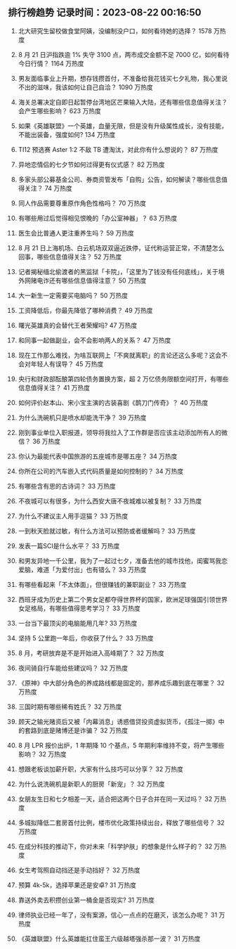 
## 排行榜趋势 记录时间：2023-08-22 00:16:50
  
  1. 北大研究生留校做食堂阿姨，没编制没户口，如何看待她的选择？ 1578 万热度
    
  2. 8 月 21 日沪指跌逾 1% 失守 3100 点，两市成交金额不足 7000 亿，如何看待今日行情？ 1164 万热度
    
  3. 男友面临事业上升期，想存钱攒首付，不准备给我花钱买七夕礼物，我心里说不出的滋味，我该如何让自己自洽？ 1090 万热度
    
  4. 海关总署决定自即日起暂停台湾地区芒果输入大陆，还有哪些信息值得关注？会产生哪些影响？ 623 万热度
    
  5. 如果《英雄联盟》一个英雄，血量无限，但是没有升级属性成长，没有技能，不能出装备，强度如何? 134 万热度
    
  6. TI12 预选赛 Aster 1:2 不敌 TB 遭淘汰，对此你有什么想说的？ 87 万热度
    
  7. 异地恋情侣的七夕节如何过得更有仪式感？ 82 万热度
    
  8. 多家头部公募基金公司、券商资管发布「自购」公告，如何解读？哪些信息值得关注？ 74 万热度
    
  9. 同人作品需要尊重原作角色性格吗？ 70 万热度
    
  10. 有哪些用过后觉得相见恨晚的「办公室神器」？ 63 万热度
    
  11. 医生会比普通人更注重养生吗？ 59 万热度
    
  12. 8 月 21 日上海机场、白云机场双双逼近跌停，证代称运营正常，不清楚怎么回事，哪些信息值得关注？ 52 万热度
    
  13. 记者揭秘缅北偷渡者的黑监狱「卡院」，「这里为了钱没有任何底线」，关于境外网赌电诈还有哪些信息值得注意？ 50 万热度
    
  14. 大一新生一定需要买电脑吗？ 50 万热度
    
  15. 工资降低后，你最先降低了哪种消费？ 49 万热度
    
  16. 曙光英雄真的会替代王者荣耀吗? 47 万热度
    
  17. 和同事一起做副业，会不会影响两人的关系？ 47 万热度
    
  18. 现在工作那么难找，为啥互联网上「不爽就离职」的言论还这么多呢？这会不会对年轻人有误导？ 45 万热度
    
  19. 央行和财政部酝酿第四轮债务置换方案，超 2 万亿债务限额空间打开，有哪些信息值得关注？ 41 万热度
    
  20. 如何评价赵本山、宋小宝主演的古装喜剧《鹊刀门传奇》？ 40 万热度
    
  21. 为什么洗碗机只是喷水却能洗干净？ 39 万热度
    
  22. 刚到事业单位入职报道，领导将我拉入了工作群是否应该主动添加所有人的微信？ 36 万热度
    
  23. 你认为最能代表中国旅游的五座城市是哪五座？ 34 万热度
    
  24. 你所在公司的汽车嵌入式代码质量是如何控制的？ 34 万热度
    
  25. 有哪些含有思的古诗词？ 33 万热度
    
  26. 不夜城可以有很多，为什么西安大唐不夜城难以被复制？ 33 万热度
    
  27. 为什么不建议主人用手逗猫？ 33 万热度
    
  28. 一到秋天脸就过敏，有什么方法可以预防或者缓解吗？ 33 万热度
    
  29. 发表一篇SCI是什么水平？ 33 万热度
    
  30. 和男友异地一千公里，我为了一起过七夕，准备去他的城市找他，闺蜜骂我恋爱脑，难道「为爱付出」也有错么？ 33 万热度
    
  31. 有哪些看起来「不太体面」，但很赚钱的兼职副业？ 33 万热度
    
  32. 西班牙成为历史上第二个男女足都夺得世界杯的国家，欧洲足球强国引领世界女足格局，有哪些值得思考学习？ 33 万热度
    
  33. 一台当下最顶尖的电脑能用几年? 33 万热度
    
  34. 坚持 5 公里跑一年后，你收获了什么？ 33 万热度
    
  35. 8 月，考研放弃是不是开始进入高峰期了？ 32 万热度
    
  36. 夜间骑自行车能给些建议吗？ 32 万热度
    
  37. 《原神》中大部分角色的养成路线都是固定的，那养成乐趣到底在哪里？ 32 万热度
    
  38. 三国时期有哪些稀有姓氏？ 32 万热度
    
  39. 顾天之输光赌资后又被「内幕消息」诱惑借贷投资虚拟货币，《孤注一掷》中的套路到底是赌博还是诈骗？ 32 万热度
    
  40. 8 月 LPR 报价出炉，1 年期降 10 个基点，5 年期利率维持不变，将产生哪些影响？ 32 万热度
    
  41. 想跟老板谈加薪升职，大家有什么技巧可以分享？ 32 万热度
    
  42. 为什么说洗碗机是新职人的厨房「新宠」？ 32 万热度
    
  43. 女朋友生日和七夕相差一天，适合把这两个日子合并在同一天过吗？ 32 万热度
    
  44. 多城拟降低二套房首付比例，楼市优化政策持续出台，释放了哪些信号？ 32 万热度
    
  45. 在成分科技的推动下，你对未来「科学护肤」的想象是什么样子的？ 32 万热度
    
  46. 女生考驾照自动挡还是手动挡好？ 32 万热度
    
  47. 预算 4k-5k，选择苹果还是安卓? 31 万热度
    
  48. 靠送外卖去积攒创业第一桶金是否现实? 31 万热度
    
  49. 律师执业已经一年了，没有案源，信心一点点的在磨灭，该怎么办呢？ 31 万热度
    
  50. 《英雄联盟》什么英雄能扛住蛮王六级越塔强杀那一波？ 31 万热度
    